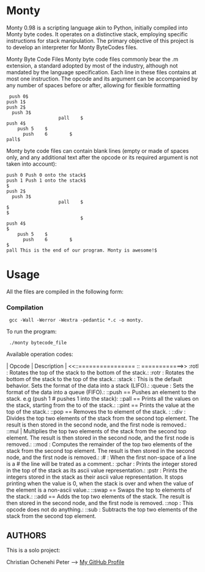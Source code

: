 # Monty

Monty 0.98 is a scripting language akin to Python, initially compiled into Monty byte codes. It operates on a distinctive stack, employing specific instructions for stack manipulation. The primary objective of this project is to develop an interpreter for Monty ByteCodes files.

Monty Byte Code Files
Monty byte code files commonly bear the .m extension, a standard adopted by most of the industry, although not mandated by the language specification. Each line in these files contains at most one instruction. The opcode and its argument can be accompanied by any number of spaces before or after, allowing for flexible formatting

```
 push 0$
push 1$
push 2$
  push 3$
                   pall    $
push 4$
    push 5    $
      push    6        $
pall$

```

Monty byte code files can contain blank lines (empty or made of spaces only, and any additional text after the opcode or its required argument is not taken into account):

```
push 0 Push 0 onto the stack$
push 1 Push 1 onto the stack$
$
push 2$
  push 3$
                   pall    $
$
$
                           $
push 4$
$
    push 5    $
      push    6        $
$
pall This is the end of our program. Monty is awesome!$

```

# Usage

All the files are compiled in the following form:

### Compilation
```
 gcc -Wall -Werror -Wextra -pedantic *.c -o monty.

```

To run the program:

```
 ./monty bytecode_file
```

Available operation codes:

| Opcode | Description |
<<::================ :: ============>>
:rotl   : Rotates the top of the stack to the bottom of the stack.:
:rotr   : Rotates the bottom of the stack to the top of the stack.:
:stack  : This is the default behavior. Sets the format of the data into a stack (LIFO).:
:queue  : Sets the format of the data into a queue (FIFO).:
::push == Pushes an element to the stack. e.g (push 1 # pushes 1 into the stack):
::pall == Prints all the values on the stack, starting from the to of the stack.:
::pint == Prints the value at the top of the stack.:
::pop  == Removes the to element of the stack. :
::div    : Divides the top two elements of the stack from the second top element.
The result is then stored in the second node, and the first node is removed.:
::mul | Multiplies the top two elements of the stack from the second top element. The result is then stored in the second node, and the first node is removed.:
::mod    : Computes the remainder of the top two elements of the stack from the second top element. The result is then stored in the second node, and the first node is removed.:
:#      : When the first non-space of a line is a # the line will be trated as a comment.:
:pchar  : Prints the integer stored in the top of the stack as its ascii value representation.:
:pstr   : Prints the integers stored in the stack as their ascii value representation. It stops printing when the value is 0, when the stack is over and when the value of the element is a non-ascii value.:
::swap == Swaps the top to elements of the stack.:
::add  == Adds the top two elements of the stack. The result is then stored in the second node, and the first node is removed.
::nop    : This opcode does not do anything.:
::sub    : Subtracts the top two elements of the stack from the second top element.

## AUTHORS
This is a solo project:

Christian Ochenehi Peter --> [My GitHub Profile](https://github.com/chrixsaint)

